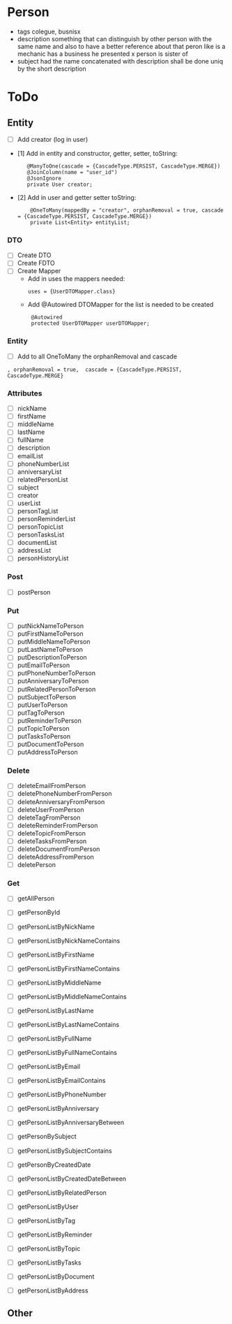# Person

- tags colegue, busnisx
- description something that can distinguish by other person with the same name and also to have a better reference
  about that peron like is a mechanic has a business he presented x person is sister of
- subject had the name concatenated with description shall be done uniq by the short description

# ToDo

## Entity

- [ ] Add creator (log in user)
- [1] Add in entity and constructor, getter, setter, toString:
   ```
      @ManyToOne(cascade = {CascadeType.PERSIST, CascadeType.MERGE})
      @JoinColumn(name = "user_id")
      @JsonIgnore
      private User creator;
  ```
- [2] Add in user and getter setter toString:
  ```
      @OneToMany(mappedBy = "creator", orphanRemoval = true, cascade = {CascadeType.PERSIST, CascadeType.MERGE})
      private List<Entity> entityList;
  ```

### DTO

- [ ] Create DTO
- [ ] Create FDTO
- [ ] Create Mapper
    - Add in uses the mappers needed:
      ```
      uses = {UserDTOMapper.class}
      ```
    - Add @Autowired DTOMapper for the list is needed to be created
      ```
       @Autowired
       protected UserDTOMapper userDTOMapper;
      ```

### Entity

- [ ] Add to all OneToMany the orphanRemoval and cascade

```
, orphanRemoval = true,  cascade = {CascadeType.PERSIST, CascadeType.MERGE}
```

### Attributes

- [ ] nickName
- [ ] firstName
- [ ] middleName
- [ ] lastName
- [ ] fullName
- [ ] description
- [ ] emailList
- [ ] phoneNumberList
- [ ] anniversaryList
- [ ] relatedPersonList
- [ ] subject
- [ ] creator
- [ ] userList
- [ ] personTagList
- [ ] personReminderList
- [ ] personTopicList
- [ ] personTasksList
- [ ] documentList
- [ ] addressList
- [ ] personHistoryList

### Post

- [ ] postPerson

### Put

- [ ] putNickNameToPerson
- [ ] putFirstNameToPerson
- [ ] putMiddleNameToPerson
- [ ] putLastNameToPerson
- [ ] putDescriptionToPerson
- [ ] putEmailToPerson
- [ ] putPhoneNumberToPerson
- [ ] putAnniversaryToPerson
- [ ] putRelatedPersonToPerson
- [ ] putSubjectToPerson
- [ ] putUserToPerson
- [ ] putTagToPerson
- [ ] putReminderToPerson
- [ ] putTopicToPerson
- [ ] putTasksToPerson
- [ ] putDocumentToPerson
- [ ] putAddressToPerson

### Delete

- [ ] deleteEmailFromPerson
- [ ] deletePhoneNumberFromPerson
- [ ] deleteAnniversaryFromPerson
- [ ] deleteUserFromPerson
- [ ] deleteTagFromPerson
- [ ] deleteReminderFromPerson
- [ ] deleteTopicFromPerson
- [ ] deleteTasksFromPerson
- [ ] deleteDocumentFromPerson
- [ ] deleteAddressFromPerson
- [ ] deletePerson

### Get

- [ ] getAllPerson
- [ ] getPersonById

- [ ] getPersonListByNickName
- [ ] getPersonListByNickNameContains
- [ ] getPersonListByFirstName
- [ ] getPersonListByFirstNameContains
- [ ] getPersonListByMiddleName
- [ ] getPersonListByMiddleNameContains
- [ ] getPersonListByLastName
- [ ] getPersonListByLastNameContains
- [ ] getPersonListByFullName
- [ ] getPersonListByFullNameContains
- [ ] getPersonListByEmail
- [ ] getPersonListByEmailContains
- [ ] getPersonListByPhoneNumber
- [ ] getPersonListByAnniversary
- [ ] getPersonListByAnniversaryBetween
- [ ] getPersonBySubject
- [ ] getPersonListBySubjectContains
- [ ] getPersonByCreatedDate
- [ ] getPersonListByCreatedDateBetween
- [ ] getPersonListByRelatedPerson
- [ ] getPersonListByUser
- [ ] getPersonListByTag
- [ ] getPersonListByReminder
- [ ] getPersonListByTopic
- [ ] getPersonListByTasks
- [ ] getPersonListByDocument
- [ ] getPersonListByAddress

## Other